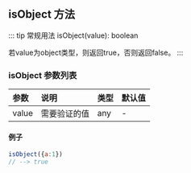 ## isObject 方法
::: tip 常规用法
isObject(value): boolean 

若value为object类型，则返回true，否则返回false。
:::


### isObject 参数列表
| 参数          | 说明                 | 类型     | 默认值   |
| :----------- |:-----------------| :--------| :--------|
| value         | 需要验证的值     | any       | -      |

#### 例子

```js
isObject({a:1})
// --> true
```
